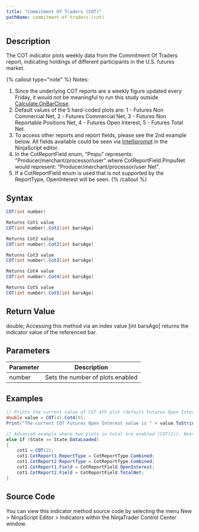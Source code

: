 ```yaml
---
title: "Commitment Of Traders (COT)"
pathName: commitment-of-traders-(cot)
---
```


## Description

The COT indicator plots weekly data from the Commitment Of Traders report, indicating holdings of different participants in the U.S. futures market.

{% callout type="note" %}
Notes:

1. Since the underlying COT reports are a weekly figure updated every Friday, it would not be meaningful to run this study outside [Calculate.OnBarClose](calculate).
2. Default values of the 5 hard-coded plots are: 1 - Futures Non Commercial Net, 2 - Futures Commercial Net, 3 - Futures Non Reportable Positions Net, 4 - Futures Open Interest, 5 - Futures Total Net.
3. To access other reports and report fields, please see the 2nd example below. All fields available could be seen via [Intelliprompt](intelliprompt) in the NinjaScript editor.
4. In the CotReportField enum, "Pmpu" represents: "Producer/merchant/processor/user" where CotReportField.PmpuNet would represent: "Producer/merchant/processor/user Net".
5. If a CotReportField enum is used that is not supported by the ReportType, OpenInterest will be seen.
{% /callout %}

## Syntax

```csharp
COT(int number)

Returns Cot1 value  
COT(int number).Cot1[int barsAgo]

Returns Cot2 value  
COT(int number).Cot2[int barsAgo]

Returns Cot3 value  
COT(int number).Cot3[int barsAgo]

Returns Cot4 value  
COT(int number).Cot4[int barsAgo]

Returns Cot5 value  
COT(int number).Cot5[int barsAgo]
```

## Return Value

double; Accessing this method via an index value [int barsAgo] returns the indicator value of the referenced bar.

## Parameters

| Parameter | Description |
| --- | --- |
| number | Sets the number of plots enabled |

## Examples

```csharp
// Prints the current value of COT 4th plot (default Futures Open Interest), the COT(4) would allow us to access the Cot1, Cot2, Cot3 and Cot4 plots, but not Cot5 (since not enabled)
double value = COT(4).Cot4[0];
Print("The current COT Futures Open Interest value is " + value.ToString());
```

```csharp
// Advanced example where two plots in total are enabled (COT(2)). Next, the ReportType and Field are custom set per each plot.
else if (State == State.DataLoaded)
{
    cot1 = COT(2);
    cot1.CotReport1.ReportType = CotReportType.Combined;
    cot1.CotReport2.ReportType = CotReportType.Combined;
    cot1.CotReport1.Field = CotReportField.OpenInterest;
    cot1.CotReport2.Field = CotReportField.TotalNet;
}
```

## Source Code

You can view this indicator method source code by selecting the menu New > NinjaScript Editor > Indicators within the NinjaTrader Control Center window.

